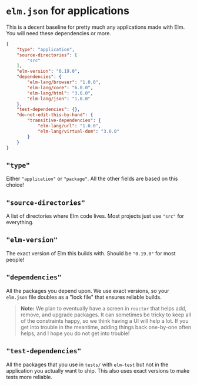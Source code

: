 # `elm.json` for applications

This is a decent baseline for pretty much any applications made with Elm. You will need these dependencies or more.

```json
{
    "type": "application",
    "source-directories": [
        "src"
    ],
    "elm-version": "0.19.0",
    "dependencies": {
        "elm-lang/browser": "1.0.0",
        "elm-lang/core": "6.0.0",
        "elm-lang/html": "3.0.0",
        "elm-lang/json": "1.0.0"
    },
    "test-dependencies": {},
    "do-not-edit-this-by-hand": {
        "transitive-dependencies": {
            "elm-lang/url": "1.0.0",
            "elm-lang/virtual-dom": "3.0.0"
        }
    }
}
```


## `"type"`

Either `"application"` or `"package"`. All the other fields are based on this choice!


## `"source-directories"`

A list of directories where Elm code lives. Most projects just use `"src"` for everything.


## `"elm-version"`

The exact version of Elm this builds with. Should be `"0.19.0"` for most people!


## `"dependencies"`

All the packages you depend upon. We use exact versions, so your `elm.json` file doubles as a "lock file" that ensures reliable builds.

> **Note:** We plan to eventually have a screen in `reactor` that helps add, remove, and upgrade packages. It can sometimes be tricky to keep all of the constraints happy, so we think having a UI will help a lot. If you get into trouble in the meantime, adding things back one-by-one often helps, and I hope you do not get into trouble!


## `"test-dependencies"`

All the packages that you use in `tests/` with `elm-test` but not in the application you actually want to ship. This also uses exact versions to make tests more reliable.
